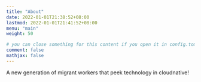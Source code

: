 ```yaml
---
title: "About"
date: 2022-01-01T21:38:52+08:00
lastmod: 2022-01-01T21:41:52+08:00
menu: "main"
weight: 50

# you can close something for this content if you open it in config.toml.
comment: false
mathjax: false
---
```


A new generation of migrant workers that peek technology in cloudnative!


